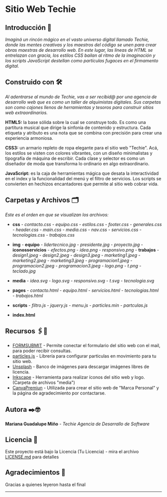 # Sitio Web Techie

## Introducción 📢

_Imaginá un rincón mágico en el vasto universo digital llamado Techie, donde las mentes creativas y los maestros del código se unen para crear obras maestras de desarrollo web. En este lugar, las líneas de HTML se entrelazan con gracia, los estilos CSS bailan al ritmo de la imaginación y los scripts JavaScript destellan como partículas fugaces en el firmamento digital._

## Construido con 🛠️

_Al adentrarse al mundo de Techie, vas a ser recibid@ por una agencia de desarrollo web que es como un taller de alquimistas digitales. Sus carpetas son como cajones llenos de herramientas y tesoros para construir sitios web extraordinarios._

**HTML5:** la base sólida sobre la cual se construye todo. Es como una partitura musical que dirige la sinfonía de contenido y estructura. Cada etiqueta y atributo es una nota que se combina con precisión para crear una experiencia armoniosa.

**CSS3:** un armario repleto de ropa elegante para el sitio web "Techie". Acá, los estilos se visten con colores vibrantes, con un diseño minimalistas y tipografía de máquina de escribir. Cada clase y selector es como un diseñador de moda que transforma lo ordinario en algo extraordinario.

**JavaScript:** es la caja de herramientas mágica que desata la interactividad en el index y la funcionalidad del menú y el filtro de servicios. Los scripts se convierten en hechizos encantadores que permite al sitio web cobrar vida.

## Carpetas y Archivos 🗂️

_Este es el orden en que se visualizan los archivos:_

* **css** 
        - *contacto.css*
        - *equipo.css*
        - *estilos.css*
        - *footer.css*
        - *generales.css*
        - *header.css*
        - *main.css*
        - *media.css*
        - *nav.css*
        - *servicios.css*
        - *tecnologias.css*
        - *trabajos.css*

* **img** 
        - **equipo**
                    - *lidertecnico.jpg*
                    - *presidente.jpg*
                    - *proyecto.jpg*
        - **iconosservicios**
                    - *efectos.png*
                    - *idea.png*
                    - *responsivo.png*
        - **trabajos**
                    - *design1.jpeg*
                    - *design2.jpeg*
                    - *design3.jpeg*
                    - *marketing1.jpeg*
                    - *marketing2.jpeg*
                    - *marketing3.jpeg*
                    - *programacion1.jpeg*
                    - *programacion2.jpeg*
                    - *programacion3.jpeg*
        - *logo.png*
        - *t.png*
        - *teclado.jpg*

* **media** 
        - *idea.svg*
        - *logo.svg*
        - *responsivo.svg*
        - *t.svg*
        - *tecnologia.svg*

* **pages** 
        - *contacto.html*
        - *equipo.html*
        - *servicios.html*
        - *tecnologias.html*
        - *trabajos.html*

* **scripts** 
        - *filtro.js*
        - *jquery.js*
        - *menu.js*
        - *particles.min*
        - *partculas.js*

* **index.html** 

## Recursos 🖇️📌

* [FORMSUBMIT](https://formsubmit.co/) - Permite conectar el formulario del sitio web con el mail, para poder recibir consultas.
* [particles.js](https://vincentgarreau.com/particles.js/) - Librería para configurar particulas en movimiento para tu sitio web.
* [Unsplash](https://unsplash.com/es) - Banco de imágenes para descargar imágenes libres de licencia.
* [Inkscape](https://inkscape.org/about/) - Herramienta para realizar íconos del sitio web y logo. (Carpeta de archivos "media")
* [CanvaPremiun](https://www.canva.com/es_us/) - Utilizada para crear el sitio web de "Marca Personal" y la página de agradecimiento por contactarse.
 
## Autora ✒️🤓

**Mariana Guadalupe Miño** - *Techie Agencia de Desarrallo de Software*

## Licencia 📄

Este proyecto está bajo la Licencia (Tu Licencia) - mira el archivo [LICENSE.md](LICENSE.md) para detalles

## Agradecimientos 🎁

Gracias a quienes leyeron hasta el final 

---